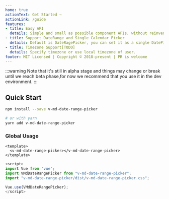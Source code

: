 ```yaml
---
home: true
actionText: Get Started →
actionLink: /guide
features:
- title: Easy API
  details: Simple and small as possible component APIs, without reinventing HTML.
- title: Support DateRange and Single Calendar Picker
  details: Default is DateRagePicker, you can set it as a single DatePicker.
- title: Timezone Support[TODO]
  details: Specify timezone or use local timezone of user.
footer: MIT Licensed | Copyright © 2018-present | PR is welcome
---
```


:::warning
Note that it's still in alpha stage and things may change or break until we reach beta phase,for now we recommend that you use it in the dev environment.
:::

## Quick Start

```bash
npm install --save v-md-date-range-picker

# or with yarn
yarn add v-md-date-range-picker
```

### Global Usage
```vue
<template>
  <v-md-date-range-picker></v-md-date-range-picker>
</template>
```

```js
<script>
import Vue from 'vue';
import VMdDateRangePicker from "v-md-date-range-picker";
import "v-md-date-range-picker/dist/v-md-date-range-picker.css";

Vue.use(VMdDateRangePicker);
</script>
```
